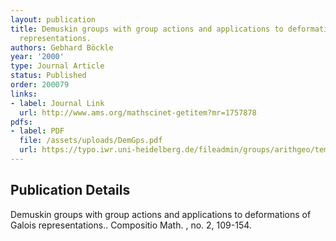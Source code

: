 ```yaml
---
layout: publication
title: Demuskin groups with group actions and applications to deformations of Galois
  representations.
authors: Gebhard Böckle
year: '2000'
type: Journal Article
status: Published
order: 200079
links:
- label: Journal Link
  url: http://www.ams.org/mathscinet-getitem?mr=1757878
pdfs:
- label: PDF
  file: /assets/uploads/DemGps.pdf
  url: https://typo.iwr.uni-heidelberg.de/fileadmin/groups/arithgeo/templates/data/Gebhard_Boeckle/DemGps.pdf
---
```


## Publication Details

Demuskin groups with group actions and applications to deformations of Galois representations.. Compositio Math. , no. 2, 109-154.

